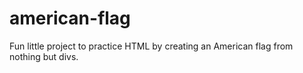 # american-flag
Fun little project to practice HTML by creating an American flag from nothing but divs.
